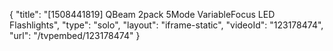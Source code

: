 {
    "title": "[1508441819] QBeam 2pack 5Mode VariableFocus LED Flashlights",
    "type": "solo",
    "layout": "iframe-static",
    "videoId": "123178474",
    "url": "\/tvpembed\/123178474"
}